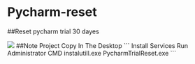 # Pycharm-reset
##Reset pycharm trial 30 dayes

<img src="http://8pic.ir/images/2g6inmn1zakedc9czfdk.png">
##Note Project Copy In The Desktop
```
Install Services
Run Administrator CMD 
instalutill.exe PycharmTrialReset.exe
```
